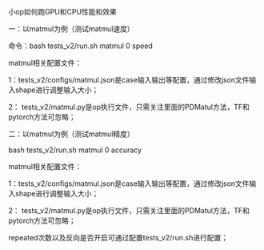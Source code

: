 小op如何跑GPU和CPU性能和效果

一：以matmul为例（测试matmul速度）

命令：bash tests_v2/run.sh matmul 0 speed

matmul相关配置文件：

1：tests_v2/configs/matmul.json是case输入输出等配置，通过修改json文件输入shape进行调整输入大小；

2： tests_v2/matmul.py是op执行文件，只需关注里面的PDMatul方法，TF和pytorch方法可忽略；

二：以matmul为例（测试matmul精度）

bash tests_v2/run.sh matmul 0 accuracy

matmul相关配置文件：

1：tests_v2/configs/matmul.json是case输入输出等配置，通过修改json文件输入shape进行调整输入大小；

2： tests_v2/matmul.py是op执行文件，只需关注里面的PDMatul方法，TF和pytorch方法可忽略；

repeated次数以及反向是否开启可通过配置tests_v2/run.sh进行配置；
